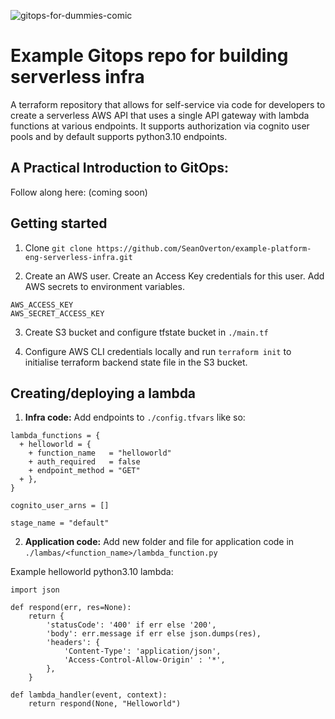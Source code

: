 ![gitops-for-dummies-comic](https://github.com/SeanOverton/example-gitops-serverless-infra/assets/59163024/3b1334ce-7b3c-4667-9e60-3271b06b0d87)

# Example Gitops repo for building serverless infra
A terraform repository that allows for self-service via code for developers to create a serverless AWS API that uses a single API gateway with lambda functions at various endpoints. It supports authorization via cognito user pools and by default supports python3.10 endpoints.

## A Practical Introduction to GitOps: 
Follow along here: (coming soon)

## Getting started
1. Clone `git clone https://github.com/SeanOverton/example-platform-eng-serverless-infra.git`

2. Create an AWS user. Create an Access Key credentials for this user. Add AWS secrets to environment variables.
```
AWS_ACCESS_KEY
AWS_SECRET_ACCESS_KEY
```

3. Create S3 bucket and configure tfstate bucket in `./main.tf`

4. Configure AWS CLI credentials locally and run `terraform init` to initialise terraform backend state file in the S3 bucket.

## Creating/deploying a lambda
1. **Infra code:** Add endpoints to `./config.tfvars` like so:
```
lambda_functions = {
  + helloworld = {
    + function_name   = "helloworld"
    + auth_required   = false
    + endpoint_method = "GET"
  + },
}

cognito_user_arns = []

stage_name = "default"
```

2. **Application code:** Add new folder and file for application code in `./lambas/<function_name>/lambda_function.py`

Example helloworld python3.10 lambda:
```
import json

def respond(err, res=None):
    return {
        'statusCode': '400' if err else '200',
        'body': err.message if err else json.dumps(res),
        'headers': {
            'Content-Type': 'application/json',
            'Access-Control-Allow-Origin' : '*',
        },
    }

def lambda_handler(event, context):
    return respond(None, "Helloworld")
```


